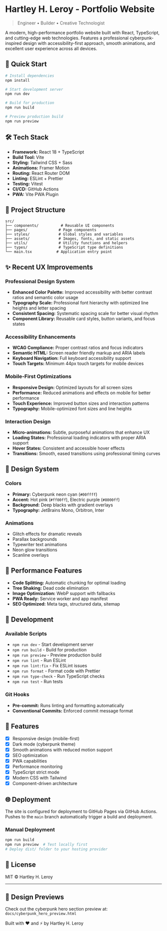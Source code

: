 # Hartley H. Leroy - Portfolio Website

> Engineer • Builder • Creative Technologist

A modern, high-performance portfolio website built with React, TypeScript, and cutting-edge web technologies. Features a professional cyberpunk-inspired design with accessibility-first approach, smooth animations, and excellent user experience across all devices.

## 🚀 Quick Start

```bash
# Install dependencies
npm install

# Start development server
npm run dev

# Build for production
npm run build

# Preview production build
npm run preview
```

## 🛠 Tech Stack

- **Framework:** React 18 + TypeScript
- **Build Tool:** Vite
- **Styling:** Tailwind CSS + Sass
- **Animations:** Framer Motion
- **Routing:** React Router DOM
- **Linting:** ESLint + Prettier
- **Testing:** Vitest
- **CI/CD:** GitHub Actions
- **PWA:** Vite PWA Plugin

## 📁 Project Structure

```
src/
├── components/          # Reusable UI components
├── pages/              # Page components
├── styles/             # Global styles and variables
├── assets/             # Images, fonts, and static assets
├── utils/              # Utility functions and helpers
├── types/              # TypeScript type definitions
└── main.tsx           # Application entry point
```

## ✨ Recent UX Improvements

### Professional Design System
- **Enhanced Color Palette:** Improved accessibility with better contrast ratios and semantic color usage
- **Typography Scale:** Professional font hierarchy with optimized line heights and letter spacing
- **Consistent Spacing:** Systematic spacing scale for better visual rhythm
- **Component Library:** Reusable card styles, button variants, and focus states

### Accessibility Enhancements
- **WCAG Compliance:** Proper contrast ratios and focus indicators
- **Semantic HTML:** Screen reader friendly markup and ARIA labels
- **Keyboard Navigation:** Full keyboard accessibility support
- **Touch Targets:** Minimum 44px touch targets for mobile devices

### Mobile-First Optimizations
- **Responsive Design:** Optimized layouts for all screen sizes
- **Performance:** Reduced animations and effects on mobile for better performance
- **Touch Experience:** Improved button sizes and interaction patterns
- **Typography:** Mobile-optimized font sizes and line heights

### Interaction Design
- **Micro-animations:** Subtle, purposeful animations that enhance UX
- **Loading States:** Professional loading indicators with proper ARIA support
- **Hover States:** Consistent and accessible hover effects
- **Transitions:** Smooth, eased transitions using professional timing curves

## 🎨 Design System

### Colors

- **Primary:** Cyberpunk neon cyan (`#00ffff`)
- **Accent:** Hot pink (`#ff00ff`), Electric purple (`#8000ff`)
- **Background:** Deep blacks with gradient overlays
- **Typography:** JetBrains Mono, Orbitron, Inter

### Animations

- Glitch effects for dramatic reveals
- Parallax backgrounds
- Typewriter text animations
- Neon glow transitions
- Scanline overlays

## 🚀 Performance Features

- **Code Splitting:** Automatic chunking for optimal loading
- **Tree Shaking:** Dead code elimination
- **Image Optimization:** WebP support with fallbacks
- **PWA Ready:** Service worker and app manifest
- **SEO Optimized:** Meta tags, structured data, sitemap

## 🧪 Development

### Available Scripts

- `npm run dev` - Start development server
- `npm run build` - Build for production
- `npm run preview` - Preview production build
- `npm run lint` - Run ESLint
- `npm run lint:fix` - Fix ESLint issues
- `npm run format` - Format code with Prettier
- `npm run type-check` - Run TypeScript checks
- `npm run test` - Run tests

### Git Hooks

- **Pre-commit:** Runs linting and formatting automatically
- **Conventional Commits:** Enforced commit message format

## 🎯 Features

- [x] Responsive design (mobile-first)
- [x] Dark mode (cyberpunk theme)
- [x] Smooth animations with reduced motion support
- [x] SEO optimization
- [x] PWA capabilities
- [x] Performance monitoring
- [x] TypeScript strict mode
- [x] Modern CSS with Tailwind
- [x] Component-driven architecture

## 🌐 Deployment

The site is configured for deployment to GitHub Pages via GitHub Actions. Pushes to the `main` branch automatically trigger a build and deployment.

### Manual Deployment

```bash
npm run build
npm run preview  # Test locally first
# Deploy dist/ folder to your hosting provider
```

## 📄 License

MIT © Hartley H. Leroy

---

## 🎨 Design Previews

Check out the cyberpunk hero section preview at: `docs/cyberpunk_hero_preview.html`

Built with ❤️ and ⚡ by Hartley H. Leroy
